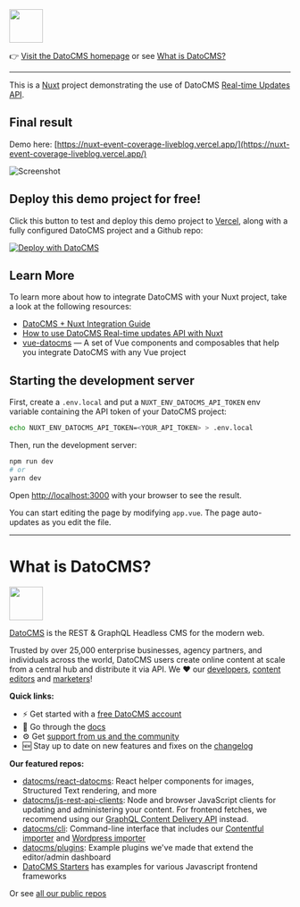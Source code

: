 <!--datocms-autoinclude-header start--><a href="https://www.datocms.com/"><img src="https://www.datocms.com/images/full_logo.svg" height="60"></a>

👉 [Visit the DatoCMS homepage](https://www.datocms.com) or see [What is DatoCMS?](#what-is-datocms)

---

<!--datocms-autoinclude-header end-->

This is a [Nuxt](https://nuxt.com/) project demonstrating the use of DatoCMS [Real-time Updates API](https://www.datocms.com/docs/real-time-updates-api).

## Final result

Demo here: [https://nuxt-event-coverage-liveblog.vercel.app/](https://nuxt-event-coverage-liveblog.vercel.app/)

![Screenshot](https://raw.githubusercontent.com/datocms/nuxt-event-coverage-liveblog/master/screenshot.gif)

## Deploy this demo project for free!

Click this button to test and deploy this demo project to [Vercel](https://vercel.com/), along with a fully configured DatoCMS project and a Github repo:

[![Deploy with DatoCMS](https://dashboard.datocms.com/deploy/button.svg)](https://dashboard.datocms.com/deploy?repo=datocms/nuxt-event-coverage-liveblog)

## Learn More

To learn more about how to integrate DatoCMS with your Nuxt project, take a look at the following resources:

- [DatoCMS + Nuxt Integration Guide](https://www.datocms.com/docs/nuxt)
- [How to use DatoCMS Real-time updates API with Nuxt](https://www.datocms.com/docs/nuxt/real-time-updates)
- [vue-datocms](https://github.com/datocms/vue-datocms) — A set of Vue components and composables that help you integrate DatoCMS with any Vue project

## Starting the development server

First, create a `.env.local` and put a `NUXT_ENV_DATOCMS_API_TOKEN` env variable containing the API token of your DatoCMS project:

```bash
echo NUXT_ENV_DATOCMS_API_TOKEN=<YOUR_API_TOKEN> > .env.local
```

Then, run the development server:

```bash
npm run dev
# or
yarn dev
```

Open [http://localhost:3000](http://localhost:3000) with your browser to see the result.

You can start editing the page by modifying `app.vue`. The page auto-updates as you edit the file.

<!--datocms-autoinclude-footer start-->
-----------------
# What is DatoCMS?
<a href="https://www.datocms.com/"><img src="https://www.datocms.com/images/full_logo.svg" height="60"></a>

[DatoCMS](https://www.datocms.com/) is the REST & GraphQL Headless CMS for the modern web.

Trusted by over 25,000 enterprise businesses, agency partners, and individuals across the world, DatoCMS users create online content at scale from a central hub and distribute it via API. We ❤️ our [developers](https://www.datocms.com/team/best-cms-for-developers), [content editors](https://www.datocms.com/team/content-creators) and [marketers](https://www.datocms.com/team/cms-digital-marketing)!

**Quick links:**

- ⚡️ Get started with a [free DatoCMS account](https://dashboard.datocms.com/signup)
- 🔖 Go through the [docs](https://www.datocms.com/docs)
- ⚙️ Get [support from us and the community](https://community.datocms.com/)
- 🆕 Stay up to date on new features and fixes on the [changelog](https://www.datocms.com/product-updates)

**Our featured repos:**
- [datocms/react-datocms](https://github.com/datocms/react-datocms): React helper components for images, Structured Text rendering, and more
- [datocms/js-rest-api-clients](https://github.com/datocms/js-rest-api-clients): Node and browser JavaScript clients for updating and administering your content. For frontend fetches, we recommend using our [GraphQL Content Delivery API](https://www.datocms.com/docs/content-delivery-api) instead.
- [datocms/cli](https://github.com/datocms/cli): Command-line interface that includes our [Contentful importer](https://github.com/datocms/cli/tree/main/packages/cli-plugin-contentful) and [Wordpress importer](https://github.com/datocms/cli/tree/main/packages/cli-plugin-wordpress)
- [datocms/plugins](https://github.com/datocms/plugins): Example plugins we've made that extend the editor/admin dashboard
- [DatoCMS Starters](https://www.datocms.com/marketplace/starters) has examples for various Javascript frontend frameworks

Or see [all our public repos](https://github.com/orgs/datocms/repositories?q=&type=public&language=&sort=stargazers)
<!--datocms-autoinclude-footer end-->
